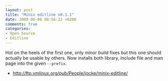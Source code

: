 ```yaml
---
layout: post
title: "Minix editline v0.1.1"
date: 2008-06-08 00:56:22 +0200
comments: true
categories: 
- Open Source
- Editline
---
```


Hot on the heels of the first one, only minor build fixes but this one
should actually be usable by others.  Now installs both library, include
file and man page into the given `--prefix`.

* http://ftp.vmlinux.org/pub/People/jocke/minix-editline/
